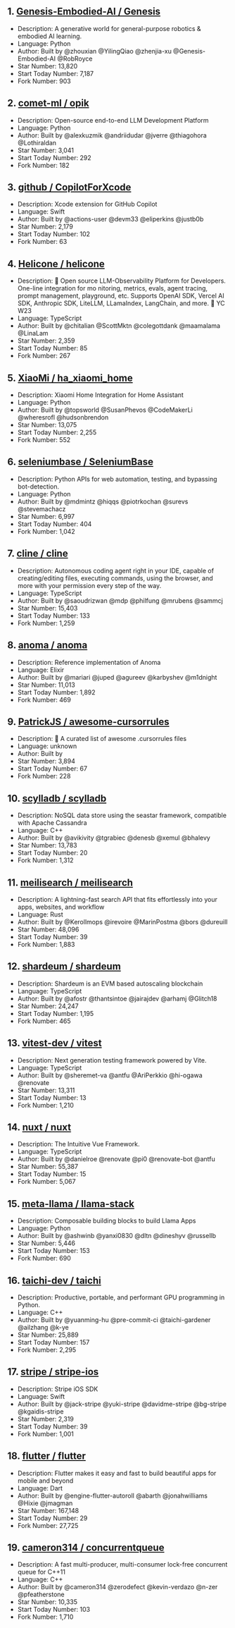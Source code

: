 ## 1. [Genesis-Embodied-AI / Genesis](https://github.com/Genesis-Embodied-AI/Genesis)
- Description: A generative world for general-purpose robotics & embodied AI learning.
- Language: Python
- Author: Built by @zhouxian @YilingQiao @zhenjia-xu @Genesis-Embodied-AI @RobRoyce
- Star Number: 13,820
- Start Today Number: 7,187
- Fork Number: 903

## 2. [comet-ml / opik](https://github.com/comet-ml/opik)
- Description: Open-source end-to-end LLM Development Platform
- Language: Python
- Author: Built by @alexkuzmik @andriidudar @jverre @thiagohora @Lothiraldan
- Star Number: 3,041
- Start Today Number: 292
- Fork Number: 182

## 3. [github / CopilotForXcode](https://github.com/github/CopilotForXcode)
- Description: Xcode extension for GitHub Copilot
- Language: Swift
- Author: Built by @actions-user @devm33 @eliperkins @justb0b
- Star Number: 2,179
- Start Today Number: 102
- Fork Number: 63

## 4. [Helicone / helicone](https://github.com/Helicone/helicone)
- Description: 🧊 Open source LLM-Observability Platform for Developers. One-line integration for mo nitoring, metrics, evals, agent tracing, prompt management, playground, etc. Supports OpenAI SDK, Vercel AI SDK, Anthropic SDK, LiteLLM, LLamaIndex, LangChain, and more. 🍓 YC W23
- Language: TypeScript
- Author: Built by @chitalian @ScottMktn @colegottdank @maamalama @LinaLam
- Star Number: 2,359
- Start Today Number: 85
- Fork Number: 267

## 5. [XiaoMi / ha_xiaomi_home](https://github.com/XiaoMi/ha_xiaomi_home)
- Description: Xiaomi Home Integration for Home Assistant
- Language: Python
- Author: Built by @topsworld @SusanPhevos @CodeMakerLi @wheresrofl @hudsonbrendon
- Star Number: 13,075
- Start Today Number: 2,255
- Fork Number: 552

## 6. [seleniumbase / SeleniumBase](https://github.com/seleniumbase/SeleniumBase)
- Description: Python APIs for web automation, testing, and bypassing bot-detection.
- Language: Python
- Author: Built by @mdmintz @hiqqs @piotrkochan @surevs @stevemachacz
- Star Number: 6,997
- Start Today Number: 404
- Fork Number: 1,042

## 7. [cline / cline](https://github.com/cline/cline)
- Description: Autonomous coding agent right in your IDE, capable of creating/editing files, executing commands, using the browser, and more with your permission every step of the way.
- Language: TypeScript
- Author: Built by @saoudrizwan @mdp @philfung @mrubens @sammcj
- Star Number: 15,403
- Start Today Number: 133
- Fork Number: 1,259

## 8. [anoma / anoma](https://github.com/anoma/anoma)
- Description: Reference implementation of Anoma
- Language: Elixir
- Author: Built by @mariari @juped @agureev @karbyshev @m1dnight
- Star Number: 11,013
- Start Today Number: 1,892
- Fork Number: 469

## 9. [PatrickJS / awesome-cursorrules](https://github.com/PatrickJS/awesome-cursorrules)
- Description: 📄 A curated list of awesome .cursorrules files
- Language: unknown
- Author: Built by
- Star Number: 3,894
- Start Today Number: 67
- Fork Number: 228

## 10. [scylladb / scylladb](https://github.com/scylladb/scylladb)
- Description: NoSQL data store using the seastar framework, compatible with Apache Cassandra
- Language: C++
- Author: Built by @avikivity @tgrabiec @denesb @xemul @bhalevy
- Star Number: 13,783
- Start Today Number: 20
- Fork Number: 1,312

## 11. [meilisearch / meilisearch](https://github.com/meilisearch/meilisearch)
- Description: A lightning-fast search API that fits effortlessly into your apps, websites, and workflow
- Language: Rust
- Author: Built by @Kerollmops @irevoire @MarinPostma @bors @dureuill
- Star Number: 48,096
- Start Today Number: 39
- Fork Number: 1,883

## 12. [shardeum / shardeum](https://github.com/shardeum/shardeum)
- Description: Shardeum is an EVM based autoscaling blockchain
- Language: TypeScript
- Author: Built by @afostr @thantsintoe @jairajdev @arhamj @Glitch18
- Star Number: 24,247
- Start Today Number: 1,195
- Fork Number: 465

## 13. [vitest-dev / vitest](https://github.com/vitest-dev/vitest)
- Description: Next generation testing framework powered by Vite.
- Language: TypeScript
- Author: Built by @sheremet-va @antfu @AriPerkkio @hi-ogawa @renovate
- Star Number: 13,311
- Start Today Number: 13
- Fork Number: 1,210

## 14. [nuxt / nuxt](https://github.com/nuxt/nuxt)
- Description: The Intuitive Vue Framework.
- Language: TypeScript
- Author: Built by @danielroe @renovate @pi0 @renovate-bot @antfu
- Star Number: 55,387
- Start Today Number: 15
- Fork Number: 5,067

## 15. [meta-llama / llama-stack](https://github.com/meta-llama/llama-stack)
- Description: Composable building blocks to build Llama Apps
- Language: Python
- Author: Built by @ashwinb @yanxi0830 @dltn @dineshyv @russellb
- Star Number: 5,446
- Start Today Number: 153
- Fork Number: 690

## 16. [taichi-dev / taichi](https://github.com/taichi-dev/taichi)
- Description: Productive, portable, and performant GPU programming in Python.
- Language: C++
- Author: Built by @yuanming-hu @pre-commit-ci @taichi-gardener @ailzhang @k-ye
- Star Number: 25,889
- Start Today Number: 157
- Fork Number: 2,295

## 17. [stripe / stripe-ios](https://github.com/stripe/stripe-ios)
- Description: Stripe iOS SDK
- Language: Swift
- Author: Built by @jack-stripe @yuki-stripe @davidme-stripe @bg-stripe @kgaidis-stripe
- Star Number: 2,319
- Start Today Number: 39
- Fork Number: 1,001

## 18. [flutter / flutter](https://github.com/flutter/flutter)
- Description: Flutter makes it easy and fast to build beautiful apps for mobile and beyond
- Language: Dart
- Author: Built by @engine-flutter-autoroll @abarth @jonahwilliams @Hixie @jmagman
- Star Number: 167,148
- Start Today Number: 29
- Fork Number: 27,725

## 19. [cameron314 / concurrentqueue](https://github.com/cameron314/concurrentqueue)
- Description: A fast multi-producer, multi-consumer lock-free concurrent queue for C++11
- Language: C++
- Author: Built by @cameron314 @zerodefect @kevin-verdazo @n-zer @pfeatherstone
- Star Number: 10,335
- Start Today Number: 103
- Fork Number: 1,710